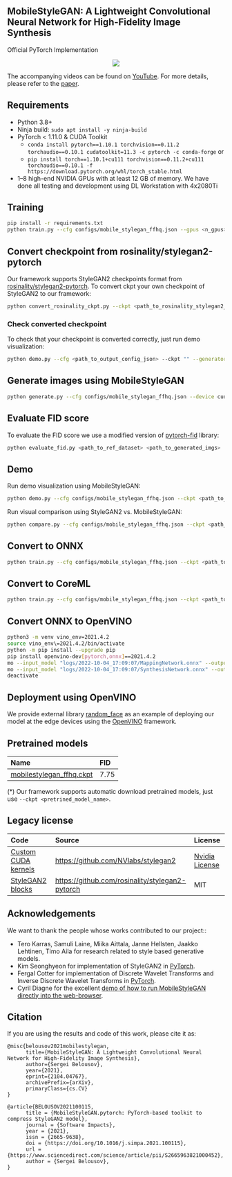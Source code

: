 ## MobileStyleGAN: A Lightweight Convolutional Neural Network for High-Fidelity Image Synthesis

Official PyTorch Implementation

<p align="center">
  <img src="res/faces.jpeg"/>
</p>

The accompanying videos can be found on [YouTube](https://www.youtube.com/playlist?list=PLstKhmdpWBtwsvq_27ALmPbf_mBLmk0uI).
For more details, please refer to the [paper](https://arxiv.org/abs/2104.04767).

## Requirements

* Python 3.8+
* Ninja build: `sudo apt install -y ninja-build`
* PyTorch < 1.11.0 & CUDA Toolkit
  * `conda install pytorch==1.10.1 torchvision==0.11.2 torchaudio==0.10.1 cudatoolkit=11.3 -c pytorch -c conda-forge` or
  * `pip install torch==1.10.1+cu111 torchvision==0.11.2+cu111 torchaudio==0.10.1 -f https://download.pytorch.org/whl/torch_stable.html`
* 1–8 high-end NVIDIA GPUs with at least 12 GB of memory. We have done all testing and development using DL Workstation with 4x2080Ti

## Training

```bash
pip install -r requirements.txt
python train.py --cfg configs/mobile_stylegan_ffhq.json --gpus <n_gpus>
```

## Convert checkpoint from rosinality/stylegan2-pytorch

Our framework supports StyleGAN2 checkpoints format from [rosinality/stylegan2-pytorch](https://github.com/rosinality/stylegan2-pytorch).
To convert ckpt your own checkpoint of StyleGAN2 to our framework:

```bash
python convert_rosinality_ckpt.py --ckpt <path_to_rosinality_stylegan2_ckpt> --ckpt-mnet <path_to_output_mapping_network_ckpt> --ckpt-snet <path_to_output_synthesis_network_ckpt> --cfg-path <path_to_output_config_json>
```

### Check converted checkpoint

To check that your checkpoint is converted correctly, just run demo visualization:

```bash
python demo.py --cfg <path_to_output_config_json> --ckpt "" --generator teacher
```

## Generate images using MobileStyleGAN

```bash
python generate.py --cfg configs/mobile_stylegan_ffhq.json --device cuda --ckpt <path_to_ckpt> --output-path <path_to_store_imgs> --batch-size <batch_size> --n-batches <n_batches>
```

## Evaluate FID score

To evaluate the FID score we use a modified version of [pytorch-fid](https://github.com/mseitzer/pytorch-fid) library:

```bash
python evaluate_fid.py <path_to_ref_dataset> <path_to_generated_imgs>
```

## Demo

Run demo visualization using MobileStyleGAN:
```bash
python demo.py --cfg configs/mobile_stylegan_ffhq.json --ckpt <path_to_ckpt>
```

Run visual comparison using StyleGAN2 vs. MobileStyleGAN:
```bash
python compare.py --cfg configs/mobile_stylegan_ffhq.json --ckpt <path_to_ckpt>
```

## Convert to ONNX
```bash
python train.py --cfg configs/mobile_stylegan_ffhq.json --ckpt <path_to_ckpt> --export-model onnx --export-dir <output_dir>
```

## Convert to CoreML
```bash
python train.py --cfg configs/mobile_stylegan_ffhq.json --ckpt <path_to_ckpt> --export-model coreml --export-dir <output_dir>
```

## Convert ONNX to OpenVINO
```bash
python3 -m venv vino_env=2021.4.2
source vino_env\=2021.4.2/bin/activate
python -m pip install --upgrade pip
pip install openvino-dev[pytorch,onnx]==2021.4.2
mo --input_model "logs/2022-10-04_17:09:07/MappingNetwork.onnx" --output_dir "logs/2022-10-04_17:09:07/"
mo --input_model "logs/2022-10-04_17:09:07/SynthesisNetwork.onnx" --output_dir "logs/2022-10-04_17:09:07/"
deactivate
```

## Deployment using OpenVINO

We provide external library [random_face](https://github.com/bes-dev/random_face) as an example of deploying our model at the edge devices using the [OpenVINO](https://github.com/openvinotoolkit/openvino) framework.

## Pretrained models

|Name|FID|
|:---|:--|
|[mobilestylegan_ffhq.ckpt](https://drive.google.com/uc?id=11Kja0XGE8liLb6R5slNZjF3j3v_6xydt)|7.75|

(*) Our framework supports automatic download pretrained models, just use `--ckpt <pretrined_model_name>`.

## Legacy license

|Code|Source|License|
|:---|:-----|:------|
|[Custom CUDA kernels](core/models/modules/ops/)|https://github.com/NVlabs/stylegan2|[Nvidia License](LICENSE-NVIDIA)|
|[StyleGAN2 blocks](core/models/modules/legacy.py)|https://github.com/rosinality/stylegan2-pytorch|MIT|

## Acknowledgements

We want to thank the people whose works contributed to our project::
* Tero Karras, Samuli Laine, Miika Aittala, Janne Hellsten, Jaakko Lehtinen, Timo Aila for research related to style based generative models.
* Kim Seonghyeon for implementation of StyleGAN2 in [PyTorch](https://github.com/rosinality/stylegan2-pytorch).
* Fergal Cotter for implementation of Discrete Wavelet Transforms and Inverse Discrete Wavelet Transforms in [PyTorch](https://github.com/fbcotter/pytorch_wavelets).
* Cyril Diagne for the excellent [demo of how to run MobileStyleGAN directly into the web-browser](https://github.com/cyrildiagne/mobilestylegan-web-demo).

## Citation

If you are using the results and code of this work, please cite it as:

```
@misc{belousov2021mobilestylegan,
      title={MobileStyleGAN: A Lightweight Convolutional Neural Network for High-Fidelity Image Synthesis},
      author={Sergei Belousov},
      year={2021},
      eprint={2104.04767},
      archivePrefix={arXiv},
      primaryClass={cs.CV}
}

@article{BELOUSOV2021100115,
      title = {MobileStyleGAN.pytorch: PyTorch-based toolkit to compress StyleGAN2 model},
      journal = {Software Impacts},
      year = {2021},
      issn = {2665-9638},
      doi = {https://doi.org/10.1016/j.simpa.2021.100115},
      url = {https://www.sciencedirect.com/science/article/pii/S2665963821000452},
      author = {Sergei Belousov},
}
```
